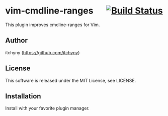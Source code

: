 # vim-cmdline-ranges &emsp; [![Build Status](https://api.travis-ci.org/itchyny/vim-cmdline-ranges.svg?branch=master)](https://travis-ci.org/itchyny/vim-cmdline-ranges)
This plugin improves cmdline-ranges for Vim.

## Author
itchyny (https://github.com/itchyny)

## License
This software is released under the MIT License, see LICENSE.

## Installation
Install with your favorite plugin manager.
